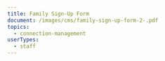 ```yaml
---
title: Family Sign-Up Form
document: /images/cms/family-sign-up-form-2-.pdf
topics:
  - connection-management
userTypes:
  - staff
---
```

